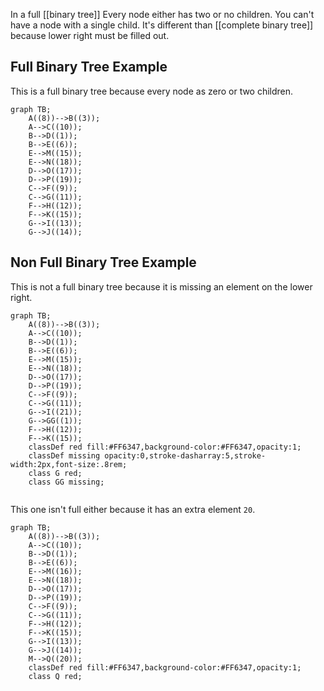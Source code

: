 In a full [[binary tree]] Every node either has two or no children. You can't have a node with a single child.  It's different than [[complete binary tree]] because lower right must be filled out.

## Full Binary Tree Example
This is a full binary tree because every node as zero or two children.
```mermaid
graph TB;
    A((8))-->B((3));
    A-->C((10));
    B-->D((1));
    B-->E((6));
    E-->M((15));
    E-->N((18));
    D-->O((17));
    D-->P((19));
    C-->F((9));
    C-->G((11));
    F-->H((12));
    F-->K((15));
    G-->I((13));
    G-->J((14));
```

## Non Full Binary Tree Example
This is not a full binary tree because it is missing an element on the lower right.
```mermaid
graph TB;
    A((8))-->B((3));
    A-->C((10));
    B-->D((1));
    B-->E((6));
    E-->M((15));
    E-->N((18));
    D-->O((17));
    D-->P((19));
    C-->F((9));
    C-->G((11));
    G-->I((21));
    G-->GG((1));
    F-->H((12));
    F-->K((15));
    classDef red fill:#FF6347,background-color:#FF6347,opacity:1;
    classDef missing opacity:0,stroke-dasharray:5,stroke-width:2px,font-size:.8rem;
    class G red;
    class GG missing;


```
This one isn't full either because it has an extra element `20`.
```mermaid
graph TB;
    A((8))-->B((3));
    A-->C((10));
    B-->D((1));
    B-->E((6));
    E-->M((16));
    E-->N((18));
    D-->O((17));
    D-->P((19));
    C-->F((9));
    C-->G((11));
    F-->H((12));
    F-->K((15));
    G-->I((13));
    G-->J((14));
    M-->Q((20));
    classDef red fill:#FF6347,background-color:#FF6347,opacity:1;
    class Q red;
```